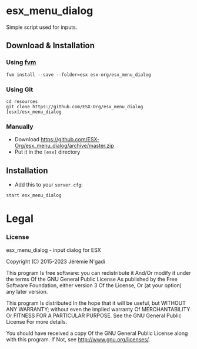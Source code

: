 # esx_menu_dialog

Simple script used for inputs.

## Download & Installation

### Using [fvm](https://github.com/qlaffont/fvm-installer)

```
fvm install --save --folder=esx esx-org/esx_menu_dialog
```

### Using Git

```
cd resources
git clone https://github.com/ESX-Org/esx_menu_dialog [esx]/esx_menu_dialog
```

### Manually

-   Download https://github.com/ESX-Org/esx_menu_dialog/archive/master.zip
-   Put it in the `[esx]` directory

## Installation

-   Add this to your `server.cfg`:

```
start esx_menu_dialog
```

# Legal

### License

esx_menu_dialog - input dialog for ESX

Copyright (C) 2015-2023 Jérémie N'gadi

This program Is free software: you can redistribute it And/Or modify it under the terms Of the GNU General Public
License As published by the Free Software Foundation, either version 3 Of the License, Or (at your option) any later
version.

This program Is distributed In the hope that it will be useful, but WITHOUT ANY WARRANTY; without even the implied
warranty Of MERCHANTABILITY Or FITNESS FOR A PARTICULAR PURPOSE. See the GNU General Public License For more details.

You should have received a copy Of the GNU General Public License along with this program. If Not, see
http://www.gnu.org/licenses/.
